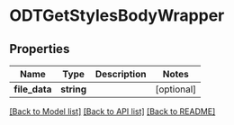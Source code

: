 # ODTGetStylesBodyWrapper

## Properties
Name | Type | Description | Notes
------------ | ------------- | ------------- | -------------
**file_data** | **string** |  | [optional] 

[[Back to Model list]](../README.md#documentation-for-models) [[Back to API list]](../README.md#documentation-for-api-endpoints) [[Back to README]](../README.md)


